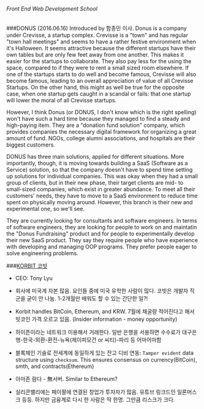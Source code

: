 ###### Front End Web Development School

###DONUS (2016.06.16)
Introduced by 함종민 이사. Donus is a company under Crevisse, a startup complex. Crevisse is a "town" and has regular "town hall meetings" and seems to have a rather festive environment when it's Halloween. It seems attractive because the different startups have their own tables but are only few feet away from one another. This makes it easier for the startups to collaborate. They also pay less for the using the space, compared to if they were to rent a small sized room elsewhere. If one of the startups starts to do well and become famous, Crevisse will also become famous, leading to an overall appreciation of value of all Crevisse Startups. On the other hand, this might as well be true for the opposite case, when one startup gets caught in a scandal or fails: that one startup will lower the moral of all Crevisse startups.

However, I think Donus (or DONUS, I don't know which is the right spelling) won't have such a hard time because they managed to find a steady and high-paying item. They are a "donation fund solution" company, which provides companies the necessary digital framework for organizing a great amount of fund. NGOs, college alumni associations, and hospitals are their biggest customers.

DONUS has three main solutions, applied for different situations. More importantly, though, it is moving towards building a SaaS (Software as a Service) solution, so that the company doesn't have to spend time setting up solutions for individual companies. This was okay when they had a small group of clients, but in their new phase, their target clients are mid- to small-sized companies, which exist in greater abundance. To meet all their customers' needs, they have to move to a SaaS environment to reduce time spent on physically moving around. However, this branch is their new and experimental one, so we'll see.

They are currently looking for consultants and software engineers. In terms of software engineers, they are looking for people to work on and maintatin the "Donus Fundraising" product and for people to experimentally develop their new SaaS product. They say they require people who have experience with developing and managing OOP programs. They prefer people eager to solve engineering problems.

###[KORBIT 코빗](https://www.korbit.co.kr/)
- CEO: Tony Lyu

- 회사에 미국계 자본 많음. 요인들 중에 미국 유학한 사람이 많다. 코빗은 개발자 직군을 굳이 안 나눔. 1-2개월만 배워도 할 수 있는 간단한 일?! 

- Korbit handles BitCoin, Ethereum, and KRW. 7월에 채굴량 적어진다고 해서 빗코인 가격 오르고 있음. (Insider information - money opportunity)

- 하이픈이라는 네트워크 이용해서 거래한다. 일반 은행을 서용하면 수수료가 대구은행-한국-외환-환전-뉴욕(제이피모건 or 씨티)-파리 등 어마어마함

- 블록체인 기술로 전세계에 동일하게 있는 잔고 디비 연동: `Tamper evident` data structure using `checksum`. This ensures consensus on currency(BitCoin), smth, and contracts(Ethereum)

- 아마존 람다 - 無서버. Similar to Ethereum?

- 실리콘밸리에는 페이팔에 연결된 창업가 투자자가 많음. 유튜브 링크드인 일론머스크 등등. 하지만 금융계로 다시 한 사람은 딱 한명. 그만큼 리스크가 크다.